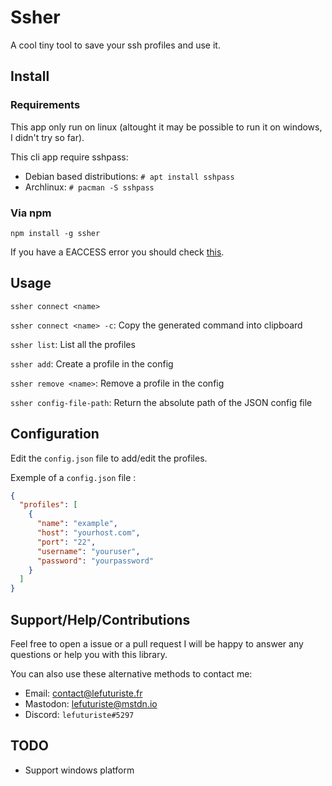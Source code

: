 # Ssher

A cool tiny tool to save your ssh profiles and use it. 

## Install

### Requirements

This app only run on linux (altought it may be possible to run it on windows, I didn't try so far).

This cli app require sshpass:

- Debian based distributions: `# apt install sshpass`
- Archlinux: `# pacman -S sshpass`

### Via npm

`npm install -g ssher`

If you have a EACCESS error you should check [this](https://docs.npmjs.com/resolving-eacces-permissions-errors-when-installing-packages-globally).

## Usage

`ssher connect <name>`

`ssher connect <name> -c`: Copy the generated command into clipboard

`ssher list`: List all the profiles

`ssher add`: Create a profile in the config

`ssher remove <name>`: Remove a profile in the config

`ssher config-file-path`: Return the absolute path of the JSON config file

## Configuration

Edit the `config.json` file to add/edit the profiles.

Exemple of a `config.json` file :

```json
{
  "profiles": [
    {
      "name": "example",
      "host": "yourhost.com",
      "port": "22",
      "username": "youruser",
      "password": "yourpassword"
    }
  ]
}
```

## Support/Help/Contributions

Feel free to open a issue or a pull request I will be happy to answer any questions or help you with this library.

You can also use these alternative methods to contact me: 

- Email: [contact@lefuturiste.fr](mailto:contact@lefuturiste.fr) 
- Mastodon: [lefuturiste@mstdn.io](https://mstdn.io/@lefuturiste)
- Discord: `lefuturiste#5297`

## TODO

- Support windows platform
